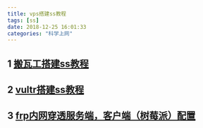 ```yaml
---
title: vps搭建ss教程
tags: [ss]
date: 2018-12-25 16:01:33
categories: "科学上网"
---
```


## 1 [搬瓦工搭建ss教程](https://github.com/wandou911/ss)

## 2 [vultr搭建ss教程](https://github.com/wandou911/ss/blob/master/vultr_install_ss.md)

## 3 [frp内网穿透服务端，客户端（树莓派）配置](https://github.com/wandou911/frp)

